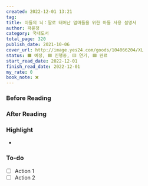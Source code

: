 ```yaml
---
created: 2022-12-01 13:21
tag: 
title: 아들의 뇌：딸로 태어난 엄마들을 위한 아들 사용 설명서
author: 곽윤정
category: 국내도서
total_page: 320
publish_date: 2021-10-06
cover_url: http://image.yes24.com/goods/104066204/XL
status: 🟧 예정, 🟦 진행중, 🟨 연기, 🟩 완료
start_read_date: 2022-12-01
finish_read_date: 2022-12-01
my_rate: 0
book_note: ❌
---
```



### Before Reading


### After Reading


### Highlight
- 

### To-do
- [ ] Action 1
- [ ] Action 2
